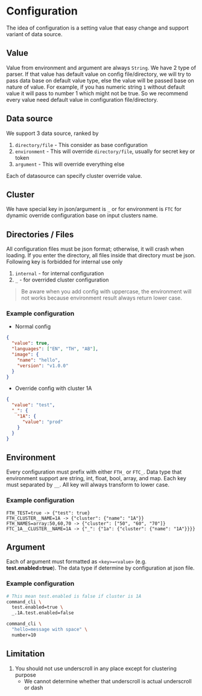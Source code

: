 # Configuration

The idea of configuration is a setting value that easy change and support variant of data source.

## Value

Value from environment and argument are always `String`. We have 2 type of parser. If that value has default value on config file/directory, we will try to pass data base on default value type, else the value will be passed base on nature of value. For example, if you has numeric string `1` without default value it will pass to number 1 which might not be true. So we recommend every value need default value in configuration file/directory.

## Data source

We support 3 data source, ranked by

1. `directory/file` - This consider as base configuration
2. `environment` - This will override `directory/file`, usually for secret key or token
3. `argument` - This will override everything else

Each of datasource can specify cluster override value.

## Cluster

We have special key in json/argument is `_` or for environment is `FTC` for dynamic override configuration base on input clusters name.

## Directories / Files

All configuration files must be json format; otherwise, it will crash when loading. If you enter the directory, all files inside that directory must be json. Following key is forbidded for internal use only

1. `internal` - for internal configuration
2. `_` - for overrided cluster configuration

> Be aware when you add config with uppercase, the environment will not works because environment result always return lower case.

### Example configuration

- Normal config

```json
{
  "value": true,
  "languages": ["EN", "TH", "AB"],
  "image": {
    "name": "hello",
    "version": "v1.0.0"
  }
}
```

- Override config with cluster 1A

```json
{
  "value": "test",
  "_": {
    "1A": {
      "value": "prod"
    }
  }
}
```

## Environment

Every configuration must prefix with either `FTH_` or `FTC_`. Data type that environment support are string, int, float, bool, array, and map. Each key must separated by `__`. All key will always transform to lower case.

### Example configuration

```
FTH_TEST=true -> {"test": true}
FTH_CLUSTER__NAME=1A -> {"cluster": {"name": "1A"}}
FTH_NAMES=array:50,60,70 -> {"cluster": ["50", "60", "70"]}
FTC_1A__CLUSTER__NAME=1A -> {"_": {"1a": {"cluster": {"name": "1A"}}}}
```

## Argument

Each of argument must formatted as `<key>=<value>` (e.g. **test.enabled=true**). The data type if determine by configuration at json file.

### Example configuration

```bash
# This mean test.enabled is false if cluster is 1A
command_cli \
  test.enabled=true \
  _.1A.test.enabled=false

command_cli \
  "hello=message with space" \
  number=10
```

## Limitation

1. You should not use underscroll in any place except for clustering purpose
     - We cannot determine whether that underscroll is actual underscroll or dash